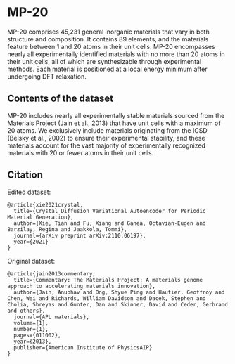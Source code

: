 # MP-20

MP-20 comprises 45,231 general inorganic materials that vary in both structure and composition. It contains 89 elements, and the materials feature between 1 and 20 atoms in their unit cells. MP-20 encompasses nearly all experimentally identified materials with no more than 20 atoms in their unit cells, all of which are synthesizable through experimental methods. Each material is positioned at a local energy minimum after undergoing DFT relaxation.

## Contents of the dataset

MP-20 includes nearly all experimentally stable materials sourced from the Materials Project (Jain et al., 2013) that have unit cells with a maximum of 20 atoms. We exclusively include materials originating from the ICSD (Belsky et al., 2002) to ensure their experimental stability, and these materials account for the vast majority of experimentally recognized materials with 20 or fewer atoms in their unit cells.

## Citation

Edited dataset:
```
@article{xie2021crystal,
  title={Crystal Diffusion Variational Autoencoder for Periodic Material Generation},
  author={Xie, Tian and Fu, Xiang and Ganea, Octavian-Eugen and Barzilay, Regina and Jaakkola, Tommi},
  journal={arXiv preprint arXiv:2110.06197},
  year={2021}
}
```

Original dataset:

```
@article{jain2013commentary,
  title={Commentary: The Materials Project: A materials genome approach to accelerating materials innovation},
  author={Jain, Anubhav and Ong, Shyue Ping and Hautier, Geoffroy and Chen, Wei and Richards, William Davidson and Dacek, Stephen and Cholia, Shreyas and Gunter, Dan and Skinner, David and Ceder, Gerbrand and others},
  journal={APL materials},
  volume={1},
  number={1},
  pages={011002},
  year={2013},
  publisher={American Institute of PhysicsAIP}
}
```



